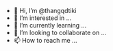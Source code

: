 - 👋 Hi, I’m @thangqdtiki
- 👀 I’m interested in ...
- 🌱 I’m currently learning ...
- 💞️ I’m looking to collaborate on ...
- 📫 How to reach me ...

<!---
thangqdtiki/thangqdtiki is a ✨ special ✨ repository because its `README.md` (this file) appears on your GitHub profile.
You can click the Preview link to take a look at your changes.
--->
